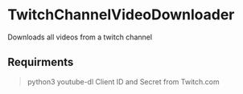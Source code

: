 # TwitchChannelVideoDownloader
Downloads all videos from a twitch channel


## Requirments
> python3
> youtube-dl
> Client ID and Secret from Twitch.com
